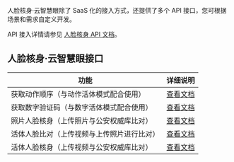 人脸核身·云智慧眼除了 SaaS 化的接入方式，还提供了多个 API 接口，您可根据场景和需求自定义开发。

API 接入详情请参见 [人脸核身 API 文档](https://cloud.tencent.com/document/product/1007/31320)。
## 人脸核身·云智慧眼接口

| 功能              | 详细说明                                |
| --------------- | ----------------------------------- |
| 获取动作顺序（与动作活体模式配合使用）| [查看文档](https://cloud.tencent.com/document/api/1007/31822) |
| 获取数字验证码（与数字活体模式配合使用） | [查看文档](https://cloud.tencent.com/document/api/1007/31821) |
| 照片人脸核身（上传照片与公安权威库比对）    | [查看文档](https://cloud.tencent.com/document/api/1007/31820) |
| 活体人脸比对（上传视频与上传照片进行比对）  | [查看文档](https://cloud.tencent.com/document/api/1007/31819) |
| 活体人脸核身（上传视频与公安权威库比对） | [查看文档](https://cloud.tencent.com/document/api/1007/31818)|
